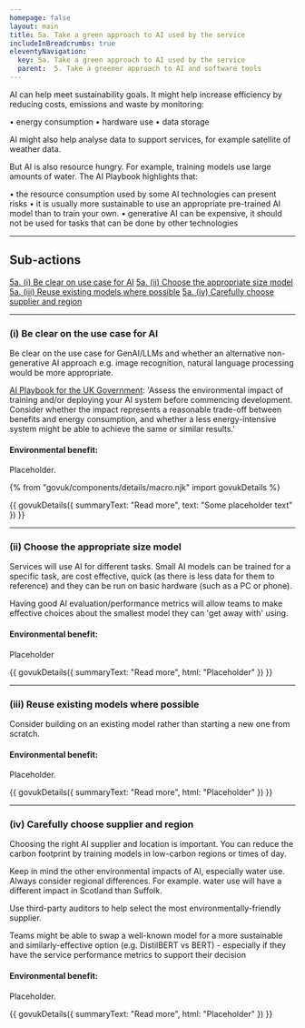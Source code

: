```yaml
---
homepage: false
layout: main
title: 5a. Take a green approach to AI used by the service
includeInBreadcrumbs: true
eleventyNavigation:
  key: 5a. Take a green approach to AI used by the service
  parent:  5. Take a greener approach to AI and software tools
---
```

AI can help meet sustainability goals. It might help increase efficiency by reducing costs, emissions and waste by monitoring:

• energy consumption
• hardware use
• data storage

AI might also help analyse data to support services, for example satellite of weather data.

But AI is also resource hungry. For example, training models use large amounts of water. The AI Playbook highlights that:

• the resource consumption used by some AI technologies can present risks
• it is usually more sustainable to use an appropriate pre-trained AI model than to train your own.
• generative AI can be expensive, it should not be used for tasks that can be done by other technologies

* * *

## Sub-actions

[5a. (i) Be clear on use case for AI](#(i)-be-clear-on-the-use-case-for-ai)
[5a. (ii) Choose the appropriate size model](#(ii)-choose-the-appropriate-size-model)
[5a. (iii) Reuse existing models where possible](#(iii)-reuse-existing-models-where-possible)
[5a. (iv) Carefully choose supplier and region](#(iv)-carefully-choose-supplier-and-region)

* * *

###  (i) Be clear on the use case for AI

Be clear on the use case for GenAI/LLMs and whether an alternative non-generative AI approach e.g. image recognition, natural language processing would be more appropriate.

[AI Playbook for the UK Government](https://www.gov.uk/government/publications/ai-playbook-for-the-uk-government/artificial-intelligence-playbook-for-the-uk-government-html#using-ai-safely-and-responsibly): 'Assess the environmental impact of training and/or deploying your AI system before commencing development. Consider whether the impact represents a reasonable trade-off between benefits and energy consumption, and whether a less energy-intensive system might be able to achieve the same or similar results.'   

#### Environmental benefit: 
Placeholder.

{% from "govuk/components/details/macro.njk" import govukDetails %}

{{ govukDetails({
  summaryText: "Read more",
  text: "Some placeholder text"
}) }}
* * *

###  (ii) Choose the appropriate size model

Services will use AI for different tasks. Small AI models can be trained for a specific task, are cost effective, quick (as there is less data for them to reference) and they can be run on basic hardware (such as a PC or phone).

Having good AI evaluation/performance metrics will allow teams to make effective choices about the smallest model they can 'get away with' using.

#### Environmental benefit: 
Placeholder

{{ govukDetails({
  summaryText: "Read more",
  html: "Placeholder"
}) }}

* * *

###  (iii) Reuse existing models where possible

Consider building on an existing model rather than starting a new one from scratch.

#### Environmental benefit: 
Placeholder.

{{ govukDetails({
  summaryText: "Read more",
  html: "Placeholder"
}) }}

* * *

###  (iv) Carefully choose supplier and region

Choosing the right AI supplier and location is important. You can reduce the carbon footprint by training models in low-carbon regions or times of day.

Keep in mind the other environmental impacts of AI, especially water use. Always consider regional differences. For example. water use will have a different impact in Scotland than Suffolk.

Use third-party auditors to help select the most environmentally-friendly supplier.

Teams might be able to swap a well-known model for a more sustainable and similarly-effective option (e.g. DistilBERT vs BERT) - especially if they have the service performance metrics to support their decision

#### Environmental benefit: 
Placeholder.

{{ govukDetails({
  summaryText: "Read more",
  html: "Placeholder"
}) }}

